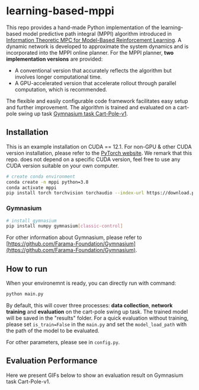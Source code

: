 # learning-based-mppi
This repo provides a hand-made Python implementation of the learning-based model predictive path integral (MPPI) algorithm introduced in [Information Theoretic MPC for Model-Based Reinforcement Learning](https://ieeexplore.ieee.org/stamp/stamp.jsp?tp=&arnumber=7989202). A dynamic network is developed to approximate the system dynamics and is incorporated into the MPPI online planner. For the MPPI planner, **two implementation versions** are provided: 
* A conventional version that accurately reflects the algorithm but involves longer computational time.
* A GPU-accelerated version that accelerate rollout through parallel computation, which is recommended.

The flexible and easily configurable code framework facilitates easy setup and further improvement. The algorithm is trained and evaluated on a cart-pole swing up task [Gymnasium task Cart-Pole-v1](https://gymnasium.farama.org/environments/classic_control/cart_pole/).


## Installation
This is an example installation on CUDA == 12.1. For non-GPU & other CUDA version installation, please refer to the [PyTorch website](https://pytorch.org/get-started/locally/). We remark that this repo. does not depend on a specific CUDA version, feel free to use any CUDA version suitable on your own computer.

``` Bash
# create conda environment
conda create -n mppi python=3.8
conda activate mppi
pip install torch torchvision torchaudio --index-url https://download.pytorch.org/whl/cu121
```
### Gymnasium
``` Bash
# install gymnasium
pip install numpy gymnasium[classic-control]
```
For other information about Gymnasium, please refer to [https://github.com/Farama-Foundation/Gymnasium](https://github.com/Farama-Foundation/Gymnasium).

## How to run
When your environemnt is ready, you can directly run with command:
``` Bash
python main.py
```
By default, this will cover three processes: **data collection**, **network training** and **evaluation** on the cart-pole swing up task. The trained model will be saved in the "results" folder. For a quick evaluation without training, please set `is_train=False` in the `main.py` and set the `model_load_path` with the path of the model to be evaluated.

For other parameters, please see in `config.py`.

## Evaluation Performance
Here we present GIFs below to show an evaluation result on Gymnasium task Cart-Pole-v1.
